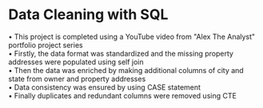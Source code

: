 # Data Cleaning with SQL
•	This project is completed using a YouTube video from "Alex The Analyst" portfolio project series  
•	Firstly, the data format was standardized and the missing property addresses were populated using self join  
•	Then the data was enriched by making additional columns of city and state from owner and property addresses  
•	Data consistency was ensured by using CASE statement  
•	Finally duplicates and redundant columns were removed using CTE  

